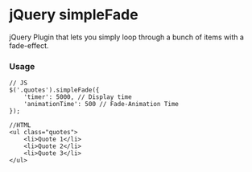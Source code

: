 # jQuery simpleFade

jQuery Plugin that lets you simply loop through a bunch of items with a fade-effect.

### Usage

    // JS
    $('.quotes').simpleFade({
    	'timer': 5000, // Display time
		'animationTime': 500 // Fade-Animation Time
    });

    //HTML
    <ul class="quotes">
    	<li>Quote 1</li>
    	<li>Quote 2</li>
    	<li>Quote 3</li>
    </ul>